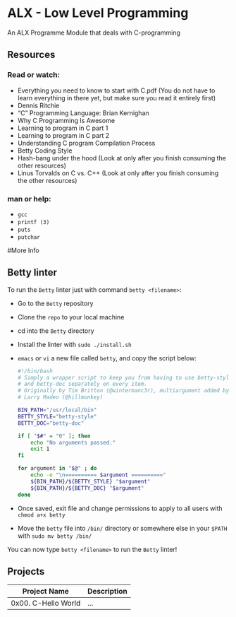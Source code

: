 # ALX - Low Level Programming
An ALX Programme Module that deals with C-programming

## Resources
### Read or watch:

 - Everything you need to know to start with C.pdf (You do not have to learn everything in there yet, but make sure you read it entirely first)
 - Dennis Ritchie
 - “C” Programming Language: Brian Kernighan
 - Why C Programming Is Awesome
 - Learning to program in C part 1
 - Learning to program in C part 2
 - Understanding C program Compilation Process
 - Betty Coding Style
 - Hash-bang under the hood (Look at only after you finish consuming the other resources)
 - Linus Torvalds on C vs. C++ (Look at only after you finish consuming the other resources)

### man or help:

 - `gcc`
 - `printf (3)`
 - `puts`
 - `putchar`

#More Info

## Betty linter
To run the `Betty` linter just with command `betty <filename>`:

 - Go to the `Betty` repository
 - Clone the `repo` to your local machine
 - cd into the `Betty` directory
 - Install the linter with `sudo ./install.sh`
 - `emacs` or `vi` a new file called `betty`, and copy the script below:
 
    ```bash
    #!/bin/bash
    # Simply a wrapper script to keep you from having to use betty-style
    # and betty-doc separately on every item.
    # Originally by Tim Britton (@wintermanc3r), multiargument added by
    # Larry Madeo (@hillmonkey)

    BIN_PATH="/usr/local/bin"
    BETTY_STYLE="betty-style"
    BETTY_DOC="betty-doc"

    if [ "$#" = "0" ]; then
        echo "No arguments passed."
        exit 1
    fi

    for argument in "$@" ; do
        echo -e "\n========== $argument =========="
        ${BIN_PATH}/${BETTY_STYLE} "$argument"
        ${BIN_PATH}/${BETTY_DOC} "$argument"
    done
    ```
    
 - Once saved, exit file and change permissions to apply to all users with `chmod a+x betty`
 - Move the `betty` file into `/bin/` directory or somewhere else in your `$PATH` with `sudo mv betty /bin/`

You can now type `betty <filename>` to run the `Betty` linter!

## Projects

| Project Name | Description |
|--------------| ----------- |
| 0x00. C-Hello World | ... |
